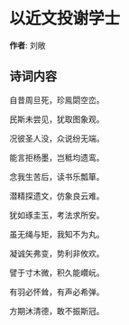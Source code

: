 # 以近文投谢学士

**作者**: 刘敞

## 诗词内容

自昔周旦死，珍鳯閟空峦。

民斯未尝见，犹取图象观。

况彼圣人没，众说纷无端。

能言拒杨墨，岂秪均遗鸾。

念我生苦后，读书乐瓢箪。

潜精探遗文，仿象良云难。

犹如琢圭玉，考法求所安。

虽无绳与矩，我知不为丸。

凝诚矢弗变，势利非攸欢。

譬于寸木微，积久能巑岏。

有羽必怀耸，有声必希弹。

方期沐清德，敢不振斯冠。

